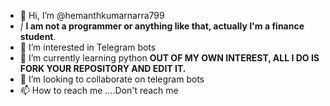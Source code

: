 - 👋 Hi, I’m @hemanthkumarnarra799
- *|* **I am not a programmer or anything like that, actually I'm a finance student**. 
- 👀 I’m interested in Telegram bots 
- 🌱 I’m currently learning python **OUT OF MY OWN INTEREST, ALL I DO IS FORK YOUR REPOSITORY AND EDIT IT.**
- 💞️ I’m looking to collaborate on telegram bots 
- 📫 How to reach me ....Don't reach me 

<!---
hemanthkumarnarra799/hemanthkumarnarra799 is a ✨ special ✨ repository because its `README.md` (this file) appears on your GitHub profile.
You can click the Preview link to take a look at your changes.
--->
